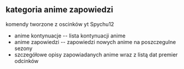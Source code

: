## kategoria anime zapowiedzi

komendy tworzone z oscinków yt Spychu12

* anime kontynuacje -- lista kontynuacji anime
* anime zapowiedzi -- zapowiedzi nowych anime na poszczegulne sezony
* szczegółowe opisy zapowiadanych anime wraz z listą dat premier odcinków